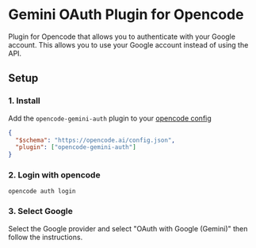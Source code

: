 # Gemini OAuth Plugin for Opencode

Plugin for Opencode that allows you to authenticate with your Google account. This allows you to use your Google account instead of using the API.

## Setup

### 1. Install

Add the `opencode-gemini-auth` plugin to your [opencode config](https://opencode.ai/docs/config/)

```json
{
  "$schema": "https://opencode.ai/config.json",
  "plugin": ["opencode-gemini-auth"]
}
```

### 2. Login with opencode

```shell
opencode auth login
```

### 3. Select Google

Select the Google provider and select "OAuth with Google (Gemini)" then follow the instructions.
